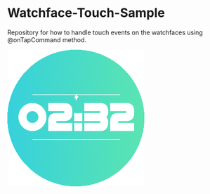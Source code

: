 # Watchface-Touch-Sample

Repository for how to handle touch events on the watchfaces using @onTapCommand method.

![1]





















[1]: ./sample_image.png
